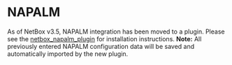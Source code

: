# NAPALM

As of NetBox v3.5, NAPALM integration has been moved to a plugin.  Please see the [netbox_napalm_plugin](https://github.com/netbox-community/netbox-napalm) for installation instructions.  **Note:** All previously entered NAPALM configuration data will be saved and automatically imported by the new plugin.
